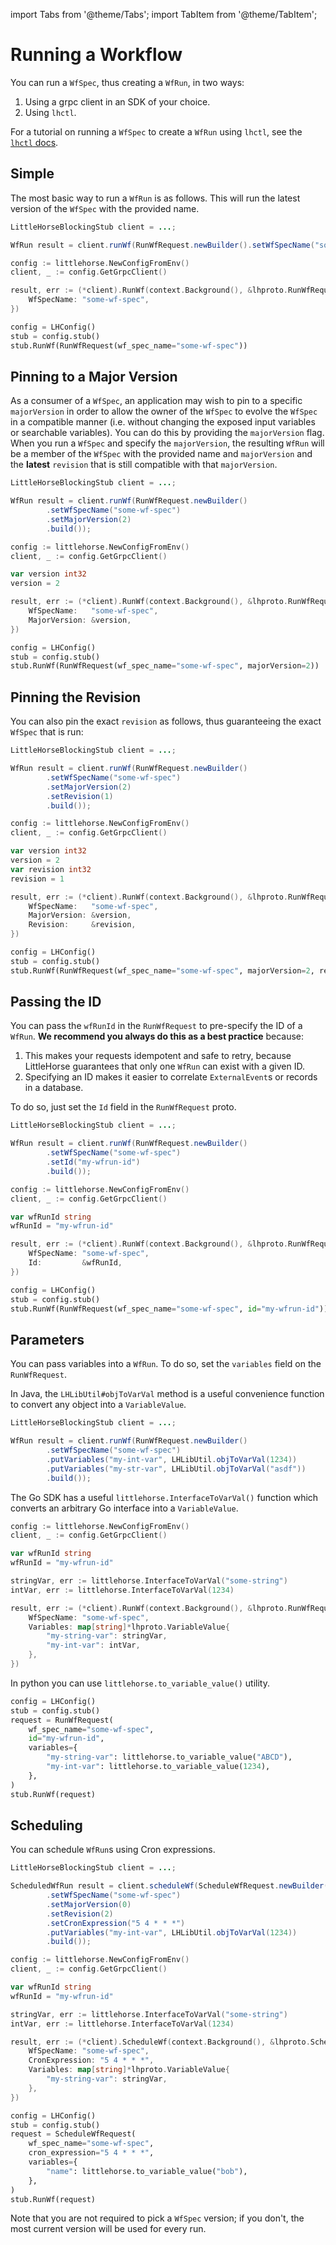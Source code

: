 import Tabs from '@theme/Tabs';
import TabItem from '@theme/TabItem';

# Running a Workflow

You can run a `WfSpec`, thus creating a `WfRun`, in two ways:

1. Using a grpc client in an SDK of your choice.
2. Using `lhctl`.

For a tutorial on running a `WfSpec` to create a `WfRun` using `lhctl`, see the [`lhctl` docs](/docs/developer-guide/lhctl).

## Simple

The most basic way to run a `WfRun` is as follows. This will run the latest version of the `WfSpec` with the provided name.

<Tabs>
  <TabItem value="java" label="Java" default>

```java
LittleHorseBlockingStub client = ...;

WfRun result = client.runWf(RunWfRequest.newBuilder().setWfSpecName("some-wf-spec").build());
```

  </TabItem>
  <TabItem value="go" label="Go">

```go
config := littlehorse.NewConfigFromEnv()
client, _ := config.GetGrpcClient()

result, err := (*client).RunWf(context.Background(), &lhproto.RunWfRequest{
    WfSpecName: "some-wf-spec",
})
```

  </TabItem>
  <TabItem value="python" label="Python">

```python
config = LHConfig()
stub = config.stub()
stub.RunWf(RunWfRequest(wf_spec_name="some-wf-spec"))
```

  </TabItem>
</Tabs>

## Pinning to a Major Version

As a consumer of a `WfSpec`, an application may wish to pin to a specific `majorVersion` in order to allow the owner of the `WfSpec` to evolve the `WfSpec` in a compatible manner (i.e. without changing the exposed input variables or searchable variables). You can do this by providing the `majorVersion` flag. When you run a `WfSpec` and specify the `majorVersion`, the resulting `WfRun` will be a member of the `WfSpec` with the provided name and `majorVersion` and the **latest** `revision` that is still compatible with that `majorVersion`.

<Tabs>
  <TabItem value="java" label="Java" default>

```java
LittleHorseBlockingStub client = ...;

WfRun result = client.runWf(RunWfRequest.newBuilder()
        .setWfSpecName("some-wf-spec")
        .setMajorVersion(2)
        .build());

```

  </TabItem>
  <TabItem value="go" label="Go">

```go
config := littlehorse.NewConfigFromEnv()
client, _ := config.GetGrpcClient()

var version int32
version = 2

result, err := (*client).RunWf(context.Background(), &lhproto.RunWfRequest{
    WfSpecName:   "some-wf-spec",
    MajorVersion: &version,
})
```

  </TabItem>
  <TabItem value="python" label="Python">

```python
config = LHConfig()
stub = config.stub()
stub.RunWf(RunWfRequest(wf_spec_name="some-wf-spec", majorVersion=2))
```

  </TabItem>
</Tabs>

## Pinning the Revision

You can also pin the exact `revision` as follows, thus guaranteeing the exact `WfSpec` that is run:

<Tabs>
  <TabItem value="java" label="Java" default>

```java
LittleHorseBlockingStub client = ...;

WfRun result = client.runWf(RunWfRequest.newBuilder()
        .setWfSpecName("some-wf-spec")
        .setMajorVersion(2)
        .setRevision(1)
        .build());

```

  </TabItem>
  <TabItem value="go" label="Go">

```go
config := littlehorse.NewConfigFromEnv()
client, _ := config.GetGrpcClient()

var version int32
version = 2
var revision int32
revision = 1

result, err := (*client).RunWf(context.Background(), &lhproto.RunWfRequest{
    WfSpecName:   "some-wf-spec",
    MajorVersion: &version,
    Revision:     &revision,
})
```

  </TabItem>
  <TabItem value="python" label="Python">

```python
config = LHConfig()
stub = config.stub()
stub.RunWf(RunWfRequest(wf_spec_name="some-wf-spec", majorVersion=2, revision=1))
```

  </TabItem>
</Tabs>


## Passing the ID

You can pass the `wfRunId` in the `RunWfRequest` to pre-specify the ID of a `WfRun`. **We recommend you always do this as a best practice** because:

1. This makes your requests idempotent and safe to retry, because LittleHorse guarantees that only one `WfRun` can exist with a given ID.
2. Specifying an ID makes it easier to correlate `ExternalEvent`s or records in a database.

To do so, just set the `Id` field in the `RunWfRequest` proto.

<Tabs>
  <TabItem value="java" label="Java" default>

```java
LittleHorseBlockingStub client = ...;

WfRun result = client.runWf(RunWfRequest.newBuilder()
        .setWfSpecName("some-wf-spec")
        .setId("my-wfrun-id")
        .build());

```

  </TabItem>
  <TabItem value="go" label="Go">

```go
config := littlehorse.NewConfigFromEnv()
client, _ := config.GetGrpcClient()

var wfRunId string
wfRunId = "my-wfrun-id"

result, err := (*client).RunWf(context.Background(), &lhproto.RunWfRequest{
    WfSpecName: "some-wf-spec",
    Id:         &wfRunId,
})
```

  </TabItem>
  <TabItem value="python" label="Python">

```python
config = LHConfig()
stub = config.stub()
stub.RunWf(RunWfRequest(wf_spec_name="some-wf-spec", id="my-wfrun-id"))
```

  </TabItem>
</Tabs>


## Parameters

You can pass variables into a `WfRun`. To do so, set the `variables` field on the `RunWfRequest`.

<Tabs>
  <TabItem value="java" label="Java" default>

In Java, the `LHLibUtil#objToVarVal` method is a useful convenience function to convert any object into a `VariableValue`.

```java
LittleHorseBlockingStub client = ...;

WfRun result = client.runWf(RunWfRequest.newBuilder()
        .setWfSpecName("some-wf-spec")
        .putVariables("my-int-var", LHLibUtil.objToVarVal(1234))
        .putVariables("my-str-var", LHLibUtil.objToVarVal("asdf"))
        .build());
```

  </TabItem>
  <TabItem value="go" label="Go">

The Go SDK has a useful `littlehorse.InterfaceToVarVal()` function which converts an arbitrary Go interface into a `VariableValue`.

```go
config := littlehorse.NewConfigFromEnv()
client, _ := config.GetGrpcClient()

var wfRunId string
wfRunId = "my-wfrun-id"

stringVar, err := littlehorse.InterfaceToVarVal("some-string")
intVar, err := littlehorse.InterfaceToVarVal(1234)

result, err := (*client).RunWf(context.Background(), &lhproto.RunWfRequest{
	WfSpecName: "some-wf-spec",
	Variables: map[string]*lhproto.VariableValue{
		"my-string-var": stringVar,
		"my-int-var": intVar,
	},
})
```

  </TabItem>
  <TabItem value="python" label="Python">

In python you can use `littlehorse.to_variable_value()` utility.

```python
config = LHConfig()
stub = config.stub()
request = RunWfRequest(
    wf_spec_name="some-wf-spec",
    id="my-wfrun-id",
    variables={
        "my-string-var": littlehorse.to_variable_value("ABCD"),
        "my-int-var": littlehorse.to_variable_value(1234),
    },
)
stub.RunWf(request)
```

  </TabItem>
</Tabs>

## Scheduling

You can schedule `WfRun`s using Cron expressions.

<Tabs>
  <TabItem value="java" label="Java" default>

```java
LittleHorseBlockingStub client = ...;

ScheduledWfRun result = client.scheduleWf(ScheduleWfRequest.newBuilder()
        .setWfSpecName("some-wf-spec")
        .setMajorVersion(0)
        .setRevision(2)
        .setCronExpression("5 4 * * *")
        .putVariables("my-int-var", LHLibUtil.objToVarVal(1234))
        .build());
```

  </TabItem>
  <TabItem value="go" label="Go">

```go
config := littlehorse.NewConfigFromEnv()
client, _ := config.GetGrpcClient()

var wfRunId string
wfRunId = "my-wfrun-id"

stringVar, err := littlehorse.InterfaceToVarVal("some-string")
intVar, err := littlehorse.InterfaceToVarVal(1234)

result, err := (*client).ScheduleWf(context.Background(), &lhproto.ScheduleWfRequest{
	WfSpecName: "some-wf-spec",
	CronExpression: "5 4 * * *",
	Variables: map[string]*lhproto.VariableValue{
		"my-string-var": stringVar,
	},
})
```

  </TabItem>
  <TabItem value="python" label="Python">


```python
config = LHConfig()
stub = config.stub()
request = ScheduleWfRequest(
    wf_spec_name="some-wf-spec",
    cron_expression="5 4 * * *",
    variables={
        "name": littlehorse.to_variable_value("bob"),
    },
)
stub.RunWf(request)
```

  </TabItem>
</Tabs>

Note that you are not required to pick a `WfSpec` version; if you don't, the most current version will be used for every run.